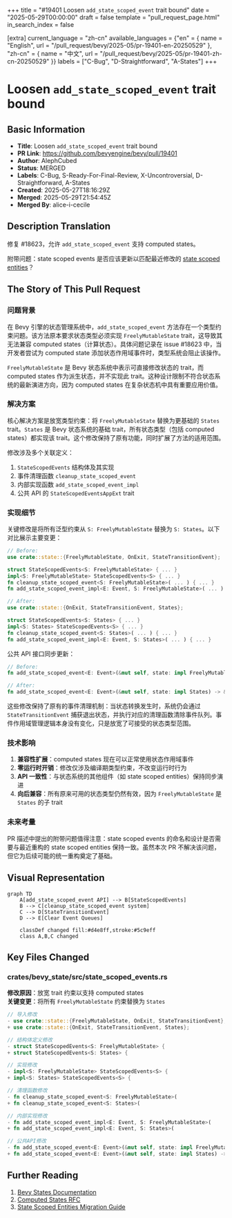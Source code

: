+++
title = "#19401 Loosen `add_state_scoped_event` trait bound"
date = "2025-05-29T00:00:00"
draft = false
template = "pull_request_page.html"
in_search_index = false

[extra]
current_language = "zh-cn"
available_languages = {"en" = { name = "English", url = "/pull_request/bevy/2025-05/pr-19401-en-20250529" }, "zh-cn" = { name = "中文", url = "/pull_request/bevy/2025-05/pr-19401-zh-cn-20250529" }}
labels = ["C-Bug", "D-Straightforward", "A-States"]
+++

# Loosen `add_state_scoped_event` trait bound

## Basic Information
- **Title**: Loosen `add_state_scoped_event` trait bound
- **PR Link**: https://github.com/bevyengine/bevy/pull/19401
- **Author**: AlephCubed
- **Status**: MERGED
- **Labels**: C-Bug, S-Ready-For-Final-Review, X-Uncontroversial, D-Straightforward, A-States
- **Created**: 2025-05-27T18:16:29Z
- **Merged**: 2025-05-29T21:54:45Z
- **Merged By**: alice-i-cecile

## Description Translation
修复 #18623，允许 `add_state_scoped_event` 支持 computed states。

附带问题：state scoped events 是否应该更新以匹配最近修改的 [state scoped entities](https://github.com/bevyengine/bevy/blob/main/release-content/migration-guides/rename_StateScoped.md)？

## The Story of This Pull Request

### 问题背景
在 Bevy 引擎的状态管理系统中，`add_state_scoped_event` 方法存在一个类型约束问题。该方法原本要求状态类型必须实现 `FreelyMutableState` trait，这导致其无法兼容 computed states（计算状态）。具体问题记录在 issue #18623 中，当开发者尝试为 computed state 添加状态作用域事件时，类型系统会阻止该操作。

`FreelyMutableState` 是 Bevy 状态系统中表示可直接修改状态的 trait，而 computed states 作为派生状态，并不实现此 trait。这种设计限制不符合状态系统的最新演进方向，因为 computed states 在复杂状态机中具有重要应用价值。

### 解决方案
核心解决方案是放宽类型约束：将 `FreelyMutableState` 替换为更基础的 `States` trait。`States` 是 Bevy 状态系统的基础 trait，所有状态类型（包括 computed states）都实现该 trait。这个修改保持了原有功能，同时扩展了方法的适用范围。

修改涉及多个关联定义：
1. `StateScopedEvents` 结构体及其实现
2. 事件清理函数 `cleanup_state_scoped_event`
3. 内部实现函数 `add_state_scoped_event_impl`
4. 公共 API 的 `StateScopedEventsAppExt` trait

### 实现细节
关键修改是将所有泛型约束从 `S: FreelyMutableState` 替换为 `S: States`。以下对比展示主要变更：

```rust
// Before:
use crate::state::{FreelyMutableState, OnExit, StateTransitionEvent};

struct StateScopedEvents<S: FreelyMutableState> { ... }
impl<S: FreelyMutableState> StateScopedEvents<S> { ... }
fn cleanup_state_scoped_event<S: FreelyMutableState>( ... ) { ... }
fn add_state_scoped_event_impl<E: Event, S: FreelyMutableState>( ... ) { ... }

// After:
use crate::state::{OnExit, StateTransitionEvent, States};

struct StateScopedEvents<S: States> { ... }
impl<S: States> StateScopedEvents<S> { ... }
fn cleanup_state_scoped_event<S: States>( ... ) { ... }
fn add_state_scoped_event_impl<E: Event, S: States>( ... ) { ... }
```

公共 API 接口同步更新：
```rust
// Before:
fn add_state_scoped_event<E: Event>(&mut self, state: impl FreelyMutableState) -> &mut Self;

// After:
fn add_state_scoped_event<E: Event>(&mut self, state: impl States) -> &mut Self;
```

这些修改保持了原有的事件清理机制：当状态转换发生时，系统仍会通过 `StateTransitionEvent` 捕获退出状态，并执行对应的清理函数清除事件队列。事件作用域管理逻辑本身没有变化，只是放宽了可接受的状态类型范围。

### 技术影响
1. **兼容性扩展**：computed states 现在可以正常使用状态作用域事件
2. **零运行时开销**：修改仅涉及编译期类型约束，不改变运行时行为
3. **API 一致性**：与状态系统的其他组件（如 state scoped entities）保持同步演进
4. **向后兼容**：所有原来可用的状态类型仍然有效，因为 `FreelyMutableState` 是 `States` 的子 trait

### 未来考量
PR 描述中提出的附带问题值得注意：state scoped events 的命名和设计是否需要与最近重构的 state scoped entities 保持一致。虽然本次 PR 不解决该问题，但它为后续可能的统一重构奠定了基础。

## Visual Representation

```mermaid
graph TD
    A[add_state_scoped_event API] --> B[StateScopedEvents]
    B --> C[cleanup_state_scoped_event system]
    C --> D[StateTransitionEvent]
    D --> E[Clear Event Queues]
    
    classDef changed fill:#d4e8ff,stroke:#5c9eff
    class A,B,C changed
```

## Key Files Changed

### crates/bevy_state/src/state_scoped_events.rs
**修改原因**：放宽 trait 约束以支持 computed states  
**关键变更**：将所有 `FreelyMutableState` 约束替换为 `States`

```rust
// 导入修改
- use crate::state::{FreelyMutableState, OnExit, StateTransitionEvent};
+ use crate::state::{OnExit, StateTransitionEvent, States};

// 结构体定义修改
- struct StateScopedEvents<S: FreelyMutableState> {
+ struct StateScopedEvents<S: States> {

// 实现修改
- impl<S: FreelyMutableState> StateScopedEvents<S> {
+ impl<S: States> StateScopedEvents<S> {

// 清理函数修改
- fn cleanup_state_scoped_event<S: FreelyMutableState>(
+ fn cleanup_state_scoped_event<S: States>(

// 内部实现修改
- fn add_state_scoped_event_impl<E: Event, S: FreelyMutableState>(
+ fn add_state_scoped_event_impl<E: Event, S: States>(

// 公共API修改
- fn add_state_scoped_event<E: Event>(&mut self, state: impl FreelyMutableState) -> &mut Self;
+ fn add_state_scoped_event<E: Event>(&mut self, state: impl States) -> &mut Self;
```

## Further Reading
1. [Bevy States Documentation](https://docs.rs/bevy/latest/bevy/ecs/schedule/trait.States.html)
2. [Computed States RFC](https://github.com/bevyengine/rfcs/blob/main/rfcs/45-state-systems.md)
3. [State Scoped Entities Migration Guide](https://github.com/bevyengine/bevy/blob/main/release-content/migration-guides/rename_StateScoped.md)